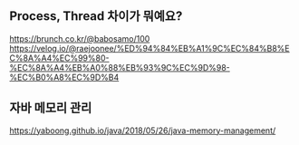 ## Process, Thread 차이가 뭐예요?
https://brunch.co.kr/@babosamo/100
https://velog.io/@raejoonee/%ED%94%84%EB%A1%9C%EC%84%B8%EC%8A%A4%EC%99%80-%EC%8A%A4%EB%A0%88%EB%93%9C%EC%9D%98-%EC%B0%A8%EC%9D%B4


## 자바 메모리 관리
https://yaboong.github.io/java/2018/05/26/java-memory-management/
